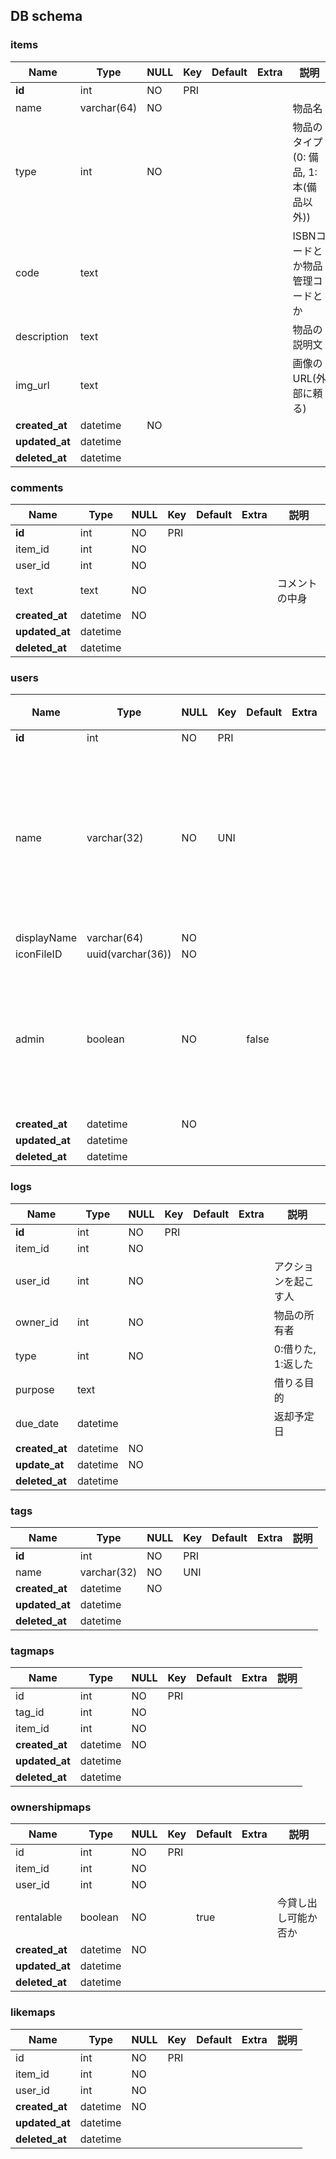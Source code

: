 ## DB schema

### items
 | Name | Type | NULL | Key | Default | Extra | 説明 |
 | --- | --- | --- | --- | --- | --- | --- |
 | **id** | int | NO | PRI |  |
 | name | varchar(64) | NO |  |  |  | 物品名 |
 | type | int | NO |  |  |  | 物品のタイプ(0: 備品, 1: 本(備品以外)) |
 | code | text |  |  |  |  | ISBNコードとか物品管理コードとか |
 | description | text |  |  |  |  | 物品の説明文 |
 | img_url | text |  |  |  |  | 画像のURL(外部に頼る) |
 | **created_at** | datetime | NO |  |  |  |  |
 | **updated_at** | datetime |  |  |  |  |  |
 | **deleted_at** | datetime |  |  |  |  |  |

### comments
 | Name | Type | NULL | Key | Default | Extra | 説明 |
 | --- | --- | --- | --- | --- | --- | --- |
 | **id** | int | NO | PRI |  |  |  |
 | item_id | int | NO |  |  |  |  |
 | user_id | int | NO |  |  |  |  |
 | text | text | NO |  |  |  | コメントの中身 |
 | **created_at** | datetime | NO |  |  |  |  |
 | **updated_at** | datetime |  |  |  |  |  |
 | **deleted_at** | datetime |  |  |  |  |  |

### users
 | Name | Type | NULL | Key | Default | Extra | 説明 |
 | --- | --- | --- | --- | --- | --- | --- |
 | **id** | int | NO | PRI |  |  |  |
 | name | varchar(32) | NO | UNI |  |  | 同じ名前はありえない(はず) |
 | displayName | varchar(64) | NO |  |  |  |  |
 | iconFileID | uuid(varchar(36)) | NO |  |  |  |  |
 | admin | boolean | NO |  | false |  | 特権ユーザー的なやつ |
 | **created_at** | datetime | NO |  |  |  |  |
 | **updated_at** | datetime |  |  |  |  |  |
 | **deleted_at** | datetime |  |  |  |  |  |
 

### logs
 | Name | Type | NULL | Key | Default | Extra | 説明 |
 | --- | --- | --- | --- | --- | --- | --- |
 | **id** | int | NO | PRI |  |  |  |
 | item_id | int | NO |  |  |  |  |
 | user_id | int | NO |  |  |  | アクションを起こす人 |
 | owner_id | int | NO |  |  |  | 物品の所有者 |
 | type | int | NO |  |  |  | 0:借りた, 1:返した  |
 | purpose | text |  |  |  |  | 借りる目的 |
 | due_date | datetime |  |  |  |  | 返却予定日 |
 | **created_at** | datetime | NO |  |  |  |  |
 | **update_at** | datetime | NO |  |  |  |  |
 | **deleted_at** | datetime |  |  |  |  |  |

### tags
 | Name | Type | NULL | Key | Default | Extra | 説明 |
 | --- | --- | --- | --- | --- | --- | --- |
 | **id** | int | NO | PRI |  |  |  |
 | name | varchar(32) | NO | UNI |  |  |  |
 | **created_at** | datetime | NO |  |  |  |  |
 | **updated_at** | datetime |  |  |  |  |  |
 | **deleted_at** | datetime |  |  |  |  |  |

### tagmaps
 | Name | Type | NULL | Key | Default | Extra | 説明 |
 | --- | --- | --- | --- | --- | --- | --- |
 | id | int | NO | PRI |  |  |  |
 | tag_id | int | NO |  |  |  |  |
 | item_id | int | NO |  |  |  |
 | **created_at** | datetime | NO |  |  |  |  |
 | **updated_at** | datetime |  |  |  |  |  |
 | **deleted_at** | datetime |  |  |  |  |  |

### ownershipmaps
 | Name | Type | NULL | Key | Default | Extra | 説明 |
 | --- | --- | --- | --- | --- | --- | --- |
 | id | int | NO | PRI |  |  |  |
 | item_id | int | NO |  |  |  |  |
 | user_id | int | NO |  |  |  |
 | rentalable | boolean | NO |  | true |  | 今貸し出し可能か否か |
 | **created_at** | datetime | NO |  |  |  |  |
 | **updated_at** | datetime |  |  |  |  |  |
 | **deleted_at** | datetime |  |  |  |  |  |

### likemaps
 | Name | Type | NULL | Key | Default | Extra | 説明 |
 | --- | --- | --- | --- | --- | --- | --- |
 | id | int | NO | PRI |  |  |  |
 | item_id | int | NO |  |  |  |  |
 | user_id | int | NO |  |  |  |
 | **created_at** | datetime | NO |  |  |  |  |
 | **updated_at** | datetime |  |  |  |  |  |
 | **deleted_at** | datetime |  |  |  |  |  |